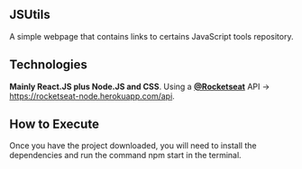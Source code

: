 ## JSUtils
A simple webpage that contains links to certains JavaScript tools repository.

## Technologies
**Mainly React.JS plus Node.JS and CSS**. Using a **[@Rocketseat](https://github.com/Rocketseat)** API -> https://rocketseat-node.herokuapp.com/api.

## How to Execute
Once you have the project downloaded, you will need to install the dependencies and run the command npm start in the terminal.
